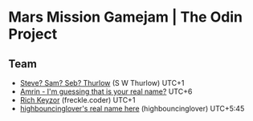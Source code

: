 # Mars Mission Gamejam | The Odin Project
## Team
- [Steve? Sam? Seb? Thurlow](https://github.com/SWThurlow) (S W Thurlow) UTC+1
- [Amrin - I'm guessing that is your real name?](https://github.com/Coderamrin) UTC+6
- [Rich Keyzor](https://github.com/Web-Dev-Rich) (freckle.coder) UTC+1
- [highbouncinglover's real name here](https://github.com/highbouncinglover) (highbouncinglover) UTC+5:45